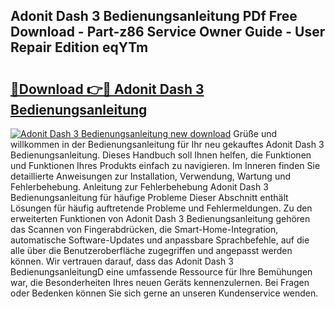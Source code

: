 ## Adonit Dash 3 Bedienungsanleitung PDf Free Download - Part-z86 Service Owner Guide - User Repair Edition eqYTm

# <h2><a href="http://df1g3rp.blite.top/?on=Adonit+Dash+3+Bedienungsanleitung">🔗Download 👉🔴 Adonit Dash 3 Bedienungsanleitung</a></h2>

[![Adonit Dash 3 Bedienungsanleitung new download](https://i.imgur.com/lujVjoI.png)](http://df1g3rp.blite.top/?on=Adonit+Dash+3+Bedienungsanleitung)
Grüße und willkommen in der Bedienungsanleitung für Ihr neu gekauftes Adonit Dash 3 Bedienungsanleitung. Dieses Handbuch soll Ihnen helfen, die Funktionen und Funktionen Ihres Produkts einfach zu navigieren. Im Inneren finden Sie detaillierte Anweisungen zur Installation, Verwendung, Wartung und Fehlerbehebung. Anleitung zur Fehlerbehebung Adonit Dash 3 Bedienungsanleitung für häufige Probleme Dieser Abschnitt enthält Lösungen für häufig auftretende Probleme und Fehlermeldungen. Zu den erweiterten Funktionen von Adonit Dash 3 Bedienungsanleitung gehören das Scannen von Fingerabdrücken, die Smart-Home-Integration, automatische Software-Updates und anpassbare Sprachbefehle, auf die alle über die Benutzeroberfläche zugegriffen und angepasst werden können. Wir vertrauen darauf, dass das Adonit Dash 3 BedienungsanleitungD eine umfassende Ressource für Ihre Bemühungen war, die Besonderheiten Ihres neuen Geräts kennenzulernen. Bei Fragen oder Bedenken können Sie sich gerne an unseren Kundenservice wenden.
